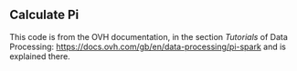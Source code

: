## Calculate Pi

This code is from the OVH documentation, in the section *Tutorials* of Data Processing:  https://docs.ovh.com/gb/en/data-processing/pi-spark and is explained there.
